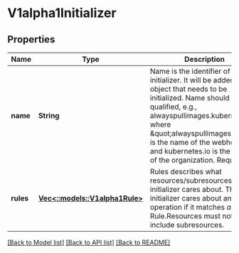 # V1alpha1Initializer

## Properties
Name | Type | Description | Notes
------------ | ------------- | ------------- | -------------
**name** | **String** | Name is the identifier of the initializer. It will be added to the object that needs to be initialized. Name should be fully qualified, e.g., alwayspullimages.kubernetes.io, where \&quot;alwayspullimages\&quot; is the name of the webhook, and kubernetes.io is the name of the organization. Required | [default to null]
**rules** | [**Vec<::models::V1alpha1Rule>**](v1alpha1.Rule.md) | Rules describes what resources/subresources the initializer cares about. The initializer cares about an operation if it matches _any_ Rule. Rule.Resources must not include subresources. | [optional] [default to null]

[[Back to Model list]](../README.md#documentation-for-models) [[Back to API list]](../README.md#documentation-for-api-endpoints) [[Back to README]](../README.md)


